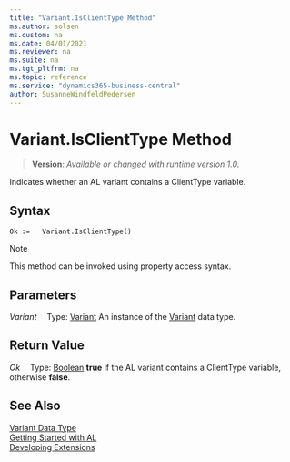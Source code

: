 ```yaml
---
title: "Variant.IsClientType Method"
ms.author: solsen
ms.custom: na
ms.date: 04/01/2021
ms.reviewer: na
ms.suite: na
ms.tgt_pltfrm: na
ms.topic: reference
ms.service: "dynamics365-business-central"
author: SusanneWindfeldPedersen
---
```

[//]: # (START>DO_NOT_EDIT)
[//]: # (IMPORTANT:Do not edit any of the content between here and the END>DO_NOT_EDIT.)
[//]: # (Any modifications should be made in the .xml files in the ModernDev repo.)
# Variant.IsClientType Method
> **Version**: _Available or changed with runtime version 1.0._

Indicates whether an AL variant contains a ClientType variable.


## Syntax
```
Ok :=   Variant.IsClientType()
```
> [!NOTE]
> This method can be invoked using property access syntax.

## Parameters
*Variant*
&emsp;Type: [Variant](variant-data-type.md)
An instance of the [Variant](variant-data-type.md) data type.

## Return Value
*Ok*
&emsp;Type: [Boolean](../boolean/boolean-data-type.md)
**true** if the AL variant contains a ClientType variable, otherwise **false**.


[//]: # (IMPORTANT: END>DO_NOT_EDIT)
## See Also
[Variant Data Type](variant-data-type.md)  
[Getting Started with AL](../../devenv-get-started.md)  
[Developing Extensions](../../devenv-dev-overview.md)